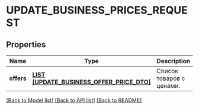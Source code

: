 # UPDATE_BUSINESS_PRICES_REQUEST

## Properties
Name | Type | Description | Notes
------------ | ------------- | ------------- | -------------
**offers** | [**LIST [UPDATE_BUSINESS_OFFER_PRICE_DTO]**](UpdateBusinessOfferPriceDTO.md) | Список товаров с ценами. | [default to null]

[[Back to Model list]](../README.md#documentation-for-models) [[Back to API list]](../README.md#documentation-for-api-endpoints) [[Back to README]](../README.md)


